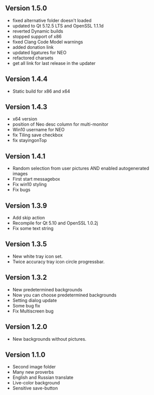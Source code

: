 
## Version 1.5.0
 * fixed alternative folder doesn't loaded
 * updated to Qt 5.12.5 LTS and OpenSSL 1.1.1d
 * reverted Dynamic builds
 * stopped support of x86
 * fixed Clang Code Model warnings
 * added donation link
 * updated ligatures for NEO
 * refactored charsets
 * get all link for last release in the updater

## Version 1.4.4
 * Static build for x86 and x64

## Version 1.4.3
 * x64 version
 * position of Neo desc column for multi-monitor
 * Win10 username for NEO
 * fix Tiling save checkbox
 * fix stayingonTop

## Version 1.4.1
 * Random selection from user pictures AND enabled autogenerated images
 * First start messagebox
 * Fix win10 styling
 * Fix bugs

## Version 1.3.9
 * Add skip action
 * Recompile for Qt 5.10 and OpenSSL 1.0.2j
 * Fix some text string

## Version 1.3.5
 * New white tray icon set.
 * Twice accuracy tray icon circle progressbar.

## Version 1.3.2
 * New predetermined backgrounds
 * Now you can choose predetermined backgrounds
 * Setting dialog update
 * Some bug fix
 * Fix Multiscreen bug

## Version 1.2.0
 * New backgrounds without pictures.

## Version 1.1.0
 * Second image folder
 * Many new proverbs
 * English and Russian translate
 * Live-color background
 * Sensitive save-button

